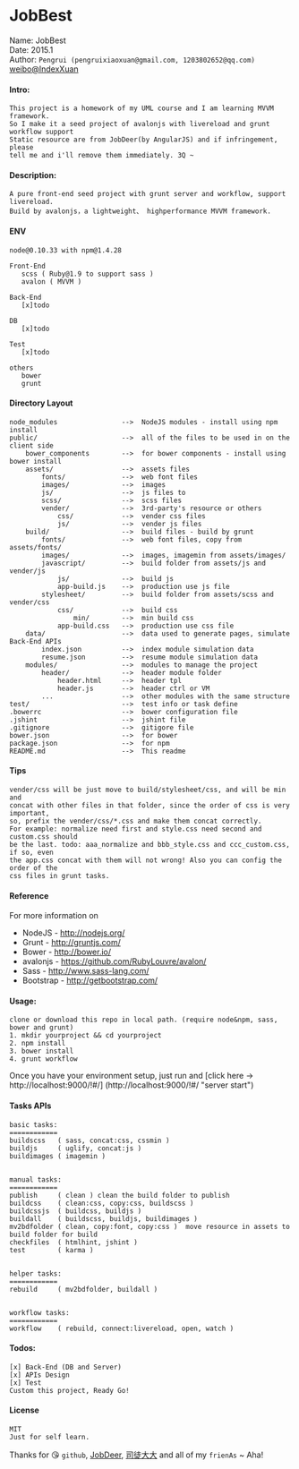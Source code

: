 # JobBest

Name:    JobBest    
Date:    2015.1  
Author:  `Pengrui (pengruixiaoxuan@gmail.com, 1203802652@qq.com)` [weibo@IndexXuan](http://weibo.com/u/3180300392 "IndexXuan")  

#### Intro:

    This project is a homework of my UML course and I am learning MVVM framework.
    So I make it a seed project of avalonjs with livereload and grunt workflow support
    Static resource are from JobDeer(by AngularJS) and if infringement,  please
    tell me and i'll remove them immediately. 3Q ~

#### Description:  

    A pure front-end seed project with grunt server and workflow, support livereload.  
    Build by avalonjs，a lightweight、 highperformance MVVM framework.

#### ENV

    node@0.10.33 with npm@1.4.28

    Front-End
       scss ( Ruby@1.9 to support sass )
       avalon ( MVVM )

    Back-End
       [x]todo 

    DB
       [x]todo 
      
    Test
       [x]todo 

    others
       bower
       grunt  

#### Directory Layout

    node_modules                -->  NodeJS modules - install using npm install
    public/                     -->  all of the files to be used in on the client side
        bower_components        -->  for bower components - install using bower install
        assets/                 -->  assets files
            fonts/              -->  web font files
            images/             -->  images
            js/                 -->  js files to 
            scss/               -->  scss files
            vender/             -->  3rd-party's resource or others
                css/            -->  vender css files
                js/             -->  vender js files
        build/                  -->  build files - build by grunt
            fonts/              -->  web font files, copy from assets/fonts/
            images/             -->  images, imagemin from assets/images/
            javascript/         -->  build folder from assets/js and vender/js
                js/             -->  build js
                app-build.js    -->  production use js file
            stylesheet/         -->  build folder from assets/scss and vender/css
                css/            -->  build css
                    min/        -->  min build css
                app-build.css   -->  production use css file
        data/                   -->  data used to generate pages, simulate Back-End APIs
            index.json          -->  index module simulation data
            resume.json         -->  resume module simulation data
        modules/                -->  modules to manage the project
            header/             -->  header module folder
                header.html     -->  header tpl
                header.js       -->  header ctrl or VM
            ...                 -->  other modules with the same structure  
    test/                       -->  test info or task define
    .bowerrc                    -->  bower configuration file
	.jshint                     -->  jshint file
    .gitignore                  -->  gitigore file
    bower.json                  -->  for bower
    package.json                -->  for npm
    README.md                   -->  This readme  

#### Tips  

    vender/css will be just move to build/stylesheet/css, and will be min and 
    concat with other files in that folder, since the order of css is very important,
    so, prefix the vender/css/*.css and make them concat correctly.
    For example: normalize need first and style.css need second and custom.css should 
    be the last. todo: aaa_normalize and bbb_style.css and ccc_custom.css, if so, even
    the app.css concat with them will not wrong! Also you can config the order of the 
    css files in grunt tasks. 

#### Reference

For more information on

* NodeJS - http://nodejs.org/
* Grunt - http://gruntjs.com/
* Bower - http://bower.io/
* avalonjs - https://github.com/RubyLouvre/avalon/
* Sass - http://www.sass-lang.com/
* Bootstrap - http://getbootstrap.com/

#### Usage:  
   
    clone or download this repo in local path. (require node&npm, sass, bower and grunt)
    1. mkdir yourproject && cd yourproject
    2. npm install
    3. bower install  
    4. grunt workflow   
    
Once you have your environment setup, just run and [click here -> http://localhost:9000/!#/] (http://localhost:9000/!#/ "server start")

#### Tasks APIs

    basic tasks:
    ============
    buildscss   ( sass, concat:css, cssmin )  
    buildjs     ( uglify, concat:js )  
    buildimages ( imagemin )  


    manual tasks:
    ============
    publish     ( clean ) clean the build folder to publish
    buildcss    ( clean:css, copy:css, buildscss )  
    buildcssjs  ( buildcss, buildjs )  
    buildall    ( buildscss, buildjs, buildimages )  
    mv2bdfolder ( clean, copy:font, copy:css )  move resource in assets to build folder for build
    checkfiles  ( htmlhint, jshint )  
	test        ( karma )


    helper tasks:  
    ============
    rebuild     ( mv2bdfolder, buildall )  


    workflow tasks:  
    ============
    workflow    ( rebuild, connect:livereload, open, watch )   

#### Todos:  

    [x] Back-End (DB and Server)  
    [x] APIs Design  
    [x] Test  
    Custom this project, Ready Go!  
 
#### License

    MIT     
    Just for self learn. 

Thanks for :kissing_heart: `github`, [JobDeer](http://h5.jobdeer.com/app/list 'JobDeer'),  [司徒大大](http://www.cnblogs.com/rubylouvre/p/3181291.html "司徒正美, avalonjs作者") and all of my `frienAs` ~ Aha!

